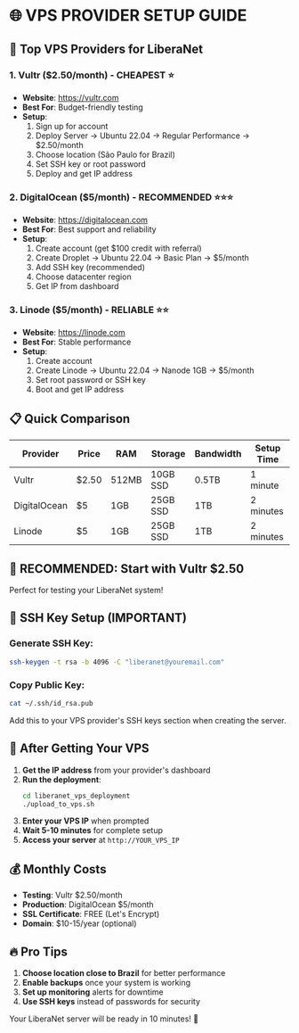 # 🌐 VPS PROVIDER SETUP GUIDE

## 🚀 Top VPS Providers for LiberaNet

### 1. Vultr ($2.50/month) - CHEAPEST ⭐
- **Website**: https://vultr.com  
- **Best For**: Budget-friendly testing
- **Setup**:
  1. Sign up for account
  2. Deploy Server → Ubuntu 22.04 → Regular Performance → $2.50/month
  3. Choose location (São Paulo for Brazil)
  4. Set SSH key or root password
  5. Deploy and get IP address

### 2. DigitalOcean ($5/month) - RECOMMENDED ⭐⭐⭐
- **Website**: https://digitalocean.com
- **Best For**: Best support and reliability
- **Setup**:
  1. Create account (get $100 credit with referral)
  2. Create Droplet → Ubuntu 22.04 → Basic Plan → $5/month
  3. Add SSH key (recommended)
  4. Choose datacenter region
  5. Get IP from dashboard

### 3. Linode ($5/month) - RELIABLE ⭐⭐
- **Website**: https://linode.com
- **Best For**: Stable performance
- **Setup**:
  1. Create account
  2. Create Linode → Ubuntu 22.04 → Nanode 1GB → $5/month
  3. Set root password or SSH key
  4. Boot and get IP address

## 📋 Quick Comparison

| Provider | Price | RAM | Storage | Bandwidth | Setup Time |
|----------|-------|-----|---------|-----------|------------|
| Vultr | $2.50 | 512MB | 10GB SSD | 0.5TB | 1 minute |
| DigitalOcean | $5 | 1GB | 25GB SSD | 1TB | 2 minutes |
| Linode | $5 | 1GB | 25GB SSD | 1TB | 2 minutes |

## 🎯 RECOMMENDED: Start with Vultr $2.50

Perfect for testing your LiberaNet system!

## 🔐 SSH Key Setup (IMPORTANT)

### Generate SSH Key:
```bash
ssh-keygen -t rsa -b 4096 -C "liberanet@youremail.com"
```

### Copy Public Key:
```bash
cat ~/.ssh/id_rsa.pub
```

Add this to your VPS provider's SSH keys section when creating the server.

## 🚀 After Getting Your VPS

1. **Get the IP address** from your provider's dashboard
2. **Run the deployment**:
   ```bash
   cd liberanet_vps_deployment
   ./upload_to_vps.sh
   ```
3. **Enter your VPS IP** when prompted
4. **Wait 5-10 minutes** for complete setup
5. **Access your server** at `http://YOUR_VPS_IP`

## 💰 Monthly Costs

- **Testing**: Vultr $2.50/month
- **Production**: DigitalOcean $5/month
- **SSL Certificate**: FREE (Let's Encrypt)
- **Domain**: $10-15/year (optional)

## 🔥 Pro Tips

1. **Choose location close to Brazil** for better performance
2. **Enable backups** once your system is working
3. **Set up monitoring** alerts for downtime
4. **Use SSH keys** instead of passwords for security

Your LiberaNet server will be ready in 10 minutes! 🚀
